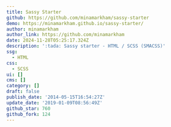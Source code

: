 ```yaml
---
title: Sassy Starter
github: https://github.com/minamarkham/sassy-starter
demo: https://minamarkham.github.io/sassy-starter/
author: minamarkham
author_link: https://github.com/minamarkham
date: 2024-11-28T05:25:17.324Z
description: ':tada: Sassy starter - HTML / SCSS (SMACSS)'
ssg:
  - HTML
css:
  - SCSS
ui: []
cms: []
category: []
draft: false
publish_date: '2014-05-15T16:54:27Z'
update_date: '2019-01-09T08:56:49Z'
github_star: 760
github_fork: 124
---
```

